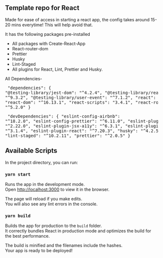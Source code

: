 ## Template repo for React

Made for ease of access in starting a react app, the config takes around 15-20 mins everytime! This will help avoid that.

It has the following packages pre-installed
- All packages with Create-React-App
- React-router-dom
- Prettier
- Husky
- Lint-Staged
- All plugins for React, Lint, Prettier and Husky.

All Dependencies- 
    <pre>
    "dependencies": {
      "@testing-library/jest-dom": "^4.2.4",
      "@testing-library/react": "^9.3.2",
      "@testing-library/user-event": "^7.1.2",
      "react": "^16.13.1",
      "react-dom": "^16.13.1",
      "react-scripts": "3.4.1",
      "react-router-dom": "^5.2.0"
    }
    </pre>
    <pre>
    "devDependencies": {
      "eslint-config-airbnb": "^18.2.0",
      "eslint-config-prettier": "^6.11.0",
      "eslint-plugin-import": "^2.22.0",
      "eslint-plugin-jsx-a11y": "^6.3.1",
      "eslint-plugin-prettier": "^3.1.4",
      "eslint-plugin-react": "^7.20.3",
      "husky": "^4.2.5",
      "lint-staged": "^10.2.11",
      "prettier": "^2.0.5"
    }
    </pre>


## Available Scripts

In the project directory, you can run:

### `yarn start`

Runs the app in the development mode.<br />
Open [http://localhost:3000](http://localhost:3000) to view it in the browser.

The page will reload if you make edits.<br />
You will also see any lint errors in the console.

### `yarn build`

Builds the app for production to the `build` folder.<br />
It correctly bundles React in production mode and optimizes the build for the best performance.

The build is minified and the filenames include the hashes.<br />
Your app is ready to be deployed!
